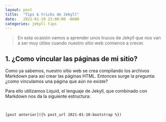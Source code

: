 ```yaml
---
layout: post
title:  "Tips & tricks de Jekyll"
date:   2021-01-19 23:00:00 -0600
categories: jekyll tips
---
```


> En esta ocasión vamos a aprender unos trucos de Jekyll que nos van a ser muy 
útiles cuando nuestro sitio web comience a crecer.  

## 1. ¿Como vincular las páginas de mi sitio?

Como ya sabemos, nuestro sitio web se crea compilando los archivos Markdown
para así crear las páginas HTML. Entonces surge la pregunta: ¿como vinculamos
una página que aún no existe?

Para ello utilizamos Liquid, el lenguaje de Jekyll, que combinado con Markdown
nos da la siguiente estructura:

<pre>

</pre>

~~~liquid
[post anterior]({% post_url 2021-01-10-bootstrap %})
~~~